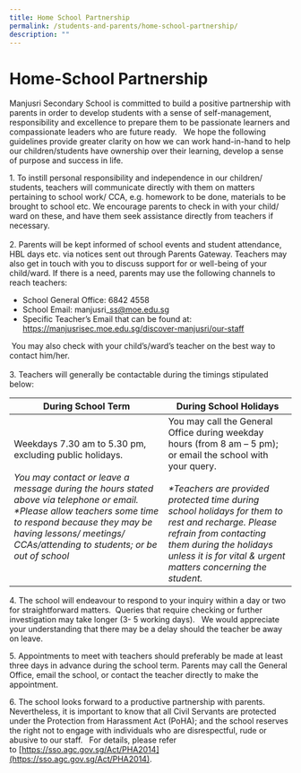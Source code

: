 ```yaml
---
title: Home School Partnership
permalink: /students-and-parents/home-school-partnership/
description: ""
---
```

# Home-School Partnership

Manjusri Secondary School is committed to build a positive partnership with parents in order to develop students with a sense of self-management, responsibility and excellence to prepare them to be passionate learners and compassionate leaders who are future ready.   We hope the following guidelines provide greater clarity on how we can work hand-in-hand to help our children/students have ownership over their learning, develop a sense of purpose and success in life.     
  
1\. To instill personal responsibility and independence in our children/ students, teachers will communicate directly with them on matters pertaining to school work/ CCA, e.g. homework to be done, materials to be brought to school etc. We encourage parents to check in with your child/ ward on these, and have them seek assistance directly from teachers if necessary.    
   
2\. Parents will be kept informed of school events and student attendance, HBL days etc. via notices sent out through Parents Gateway. Teachers may also get in touch with you to discuss support for or well-being of your child/ward. If there is a need, parents may use the following channels to reach teachers:    
- School General Office: 6842 4558  
- School Email: manjusri\_ss@moe.edu.sg  
- Specific Teacher’s Email that can be found at:  
<a href="/discover-manjusri/our-staff/executive-committee/" target="_blank">https://manjusrisec.moe.edu.sg/discover-manjusri/our-staff</a>
  
 You may also check with your child’s/ward’s teacher on the best way to contact him/her.    
   
3\. Teachers will generally be contactable during the timings stipulated below:

| During School Term                                                                                                                                                                                                                                                                             | During School Holidays                                                                                                                                                                                                                                                                                                                |
|------------------------------------------------------------------------------------------------------------------------------------------------------------------------------------------------------------------------------------------------------------------------------------------------|---------------------------------------------------------------------------------------------------------------------------------------------------------------------------------------------------------------------------------------------------------------------------------------------------------------------------------------|
| Weekdays 7.30 am to 5.30 pm, excluding public holidays.<br><br><i>You may contact or leave a message during the hours stated above via telephone or email.  *Please allow teachers some time to respond because they may be having lessons/ meetings/ CCAs/attending to students; or be out of school</i> | You may call the General Office during weekday hours (from 8 am – 5 pm); or email the school with your query.<br><br><i>*Teachers are provided protected time during school holidays for them to rest and recharge. Please refrain from contacting them during the holidays unless it is for vital & urgent matters concerning the student.</i> |

4\. The school will endeavour to respond to your inquiry within a day or two for straightforward matters.  Queries that require checking or further investigation may take longer (3- 5 working days).   We would appreciate your understanding that there may be a delay should the teacher be away on leave.    
  
5\. Appointments to meet with teachers should preferably be made at least three days in advance during the school term. Parents may call the General Office, email the school, or contact the teacher directly to make the appointment.    
  
6\. The school looks forward to a productive partnership with parents.  Nevertheless, it is important to know that all Civil Servants are protected under the Protection from Harassment Act (PoHA); and the school reserves the right not to engage with individuals who are disrespectful, rude or abusive to our staff.   For details, please refer to [https://sso.agc.gov.sg/Act/PHA2014](https://sso.agc.gov.sg/Act/PHA2014).